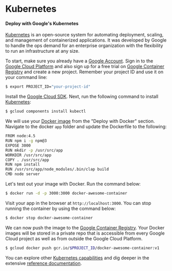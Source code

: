 # Kubernetes

#### Deploy with Google's Kubernetes

[Kubernetes](http://kubernetes.io/docs/user-guide/kubectl-overview/) is an open-source system for automating deployment, scaling, and management of containerized applications. It was developed by Google to handle the ops demand for an enterprise organization with the flexibility to run an infrastructure at any size.

To start, make sure you already have a [Google Account](https://accounts.google.com/SignUp). Sign in to the [Google Cloud Platform](https://console.cloud.google.com/home/dashboard?project=gentle-waters-127300&pli=1) and also sign up for a free trial on [Google Container Registry](https://cloud.google.com/container-registry/) and create a new project. Remember your project ID and use it on your command line:

```bash
$ export PROJECT_ID="your-project-id"
```

Install the [Google Cloud SDK](https://cloud.google.com/sdk/). Next, run the following command to install [Kubernetes](http://kubernetes.io/docs/user-guide/kubectl-overview/):

```bash
$ gcloud components install kubectl
```

We will use your [Docker image](./docker.md) from the "Deploy with Docker" section. Navigate to the docker `app` folder and update the Dockerfile to the following:

```bash
FROM node:4.5
RUN npm i -g npm@3
EXPOSE 3000
RUN mkdir -p /usr/src/app
WORKDIR /usr/src/app
COPY . /usr/src/app
RUN npm install
RUN /usr/src/app/node_modules/.bin/clap build
CMD node server
```

Let's test out your image with Docker. Run the command below:

```bash
$ docker run -d -p 3000:3000 docker-awesome-container
```

Visit your app in the browser at `http://localhost:3000`. You can stop running the container by using the command below:

```bash
$ docker stop docker-awesome-container
```

We can now push the image to the [Google Container Registry](https://cloud.google.com/container-registry/). Your Docker images will be stored in a private repo that is accessible from every Google Cloud project as well as from outside the Google Cloud Platform.

```bash
$ gcloud docker push gcr.io/$PROJECT_ID/docker-awesome-container:v1
```

You can explore other [Kubernetes capabilities](http://kubernetes.io/docs/hellonode/) and dig deeper in the extensive [reference documentation](http://kubernetes.io/docs/reference/).
